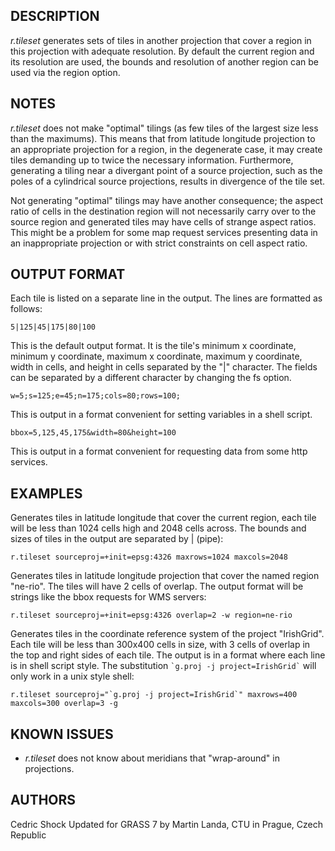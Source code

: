 ## DESCRIPTION

*r.tileset* generates sets of tiles in another projection that cover a
region in this projection with adequate resolution. By default the
current region and its resolution are used, the bounds and resolution of
another region can be used via the region option.

## NOTES

*r.tileset* does not make "optimal" tilings (as few tiles of the largest
size less than the maximums). This means that from latitude longitude
projection to an appropriate projection for a region, in the degenerate
case, it may create tiles demanding up to twice the necessary
information. Furthermore, generating a tiling near a divergant point of
a source projection, such as the poles of a cylindrical source
projections, results in divergence of the tile set.

Not generating "optimal" tilings may have another consequence; the
aspect ratio of cells in the destination region will not necessarily
carry over to the source region and generated tiles may have cells of
strange aspect ratios. This might be a problem for some map request
services presenting data in an inappropriate projection or with strict
constraints on cell aspect ratio.

## OUTPUT FORMAT

Each tile is listed on a separate line in the output. The lines are
formatted as follows:

```shell
5|125|45|175|80|100
```

This is the default output format. It is the tile's minimum x
coordinate, minimum y coordinate, maximum x coordinate, maximum y
coordinate, width in cells, and height in cells separated by the "\|"
character. The fields can be separated by a different character by
changing the fs option.

```shell
w=5;s=125;e=45;n=175;cols=80;rows=100;
```

This is output in a format convenient for setting variables in a shell
script.

```shell
bbox=5,125,45,175&width=80&height=100
```

This is output in a format convenient for requesting data from some http
services.

## EXAMPLES

Generates tiles in latitude longitude that cover the current region,
each tile will be less than 1024 cells high and 2048 cells across. The
bounds and sizes of tiles in the output are separated by \| (pipe):

```shell
r.tileset sourceproj=+init=epsg:4326 maxrows=1024 maxcols=2048
```

Generates tiles in latitude longitude projection that cover the named
region "ne-rio". The tiles will have 2 cells of overlap. The output
format will be strings like the bbox requests for WMS servers:

```shell
r.tileset sourceproj=+init=epsg:4326 overlap=2 -w region=ne-rio
```

Generates tiles in the coordinate reference system of the project
"IrishGrid". Each tile will be less than 300x400 cells in size, with 3
cells of overlap in the top and right sides of each tile. The output is
in a format where each line is in shell script style. The substitution
`` `g.proj -j project=IrishGrid` `` will only work in a unix style
shell:

```shell
r.tileset sourceproj="`g.proj -j project=IrishGrid`" maxrows=400 maxcols=300 overlap=3 -g
```

## KNOWN ISSUES

- *r.tileset* does not know about meridians that "wrap-around" in
  projections.

## AUTHORS

Cedric Shock
Updated for GRASS 7 by Martin Landa, CTU in Prague, Czech Republic
